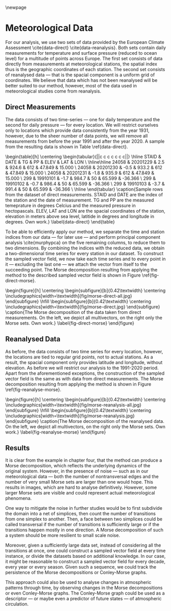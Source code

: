\newpage
# Meteorological Data
For our analysis, we use two sets of data provided by the European Climate Assessment \cite{data-direct} \cite{data-reanalysis}. Both sets contain daily measurements for temperature and surface pressure (reduced to ocean level) for a multitude of points across Europe. The first set consists of data directly from measurements at meteorological stations, the spatial index thus is the geographic coordinates of each station. The second set consists of reanalysed data — that is the spacial component is a uniform grid of coordinates. We believe that data which has not been reanalysed will be better suited to our method, however, most of the data used in meteorological studies come from reanalysis.

## Direct Measurements
The data consists of two time-series — one for daily temperature and the second for daily pressure — for every location. We will restrict ourselves only to locations which provide data consistently from the year 1931, however, due to the sheer number of data points, we will remove all measurements from before the year 1991 and after the year 2020. A sample from the resulting data is shown in Table \ref{data-direct}.

\begin{table}[h]
\centering
\begin{tabular}{||c c c c c c c||} 
\hline
STAID & DATE & TG & PP & ELEV & LAT & LON \\
\hline\hline
24058 & 20201229 & 2.5 & 924.6 & 612 & 47.849 & 15.000 \\
24058 & 20201230 & -0.5 & 933.2 & 612 & 47.849 & 15.000 \\
24058 & 20201231 & -1.8 & 935.9 & 612 & 47.849 & 15.000 \\
299 & 19910101 & -1.7 & 984.7 & 50 & 65.599 & -36.366 \\
299 & 19910102 & -0.7 & 986.4 & 50 & 65.599 & -36.366 \\
299 & 19910103 & -3.7 & 991.4 & 50 & 65.599 & -36.366 \\
\hline
\end{tabular}
\caption{Sample rows from the dataset of direct measurements. STAID and DATE are the index of the station and the date of measurement. TG and PP are the measured temeprature in degrees Celcius and the measured pressure in hectopascals. ELEV, LAT and LON are the spacial coordinates of the station, elevation in meters above sea level, latitide in degrees and longitude in degrees. Own work.}
\label{data-direct}
\end{table}

To be able to efficiently apply our method, we separate the time and station indices from our data — for later use — and perform principal component analysis \cite{murphypca} on the five remaining columns, to reduce them to two dimensions. By combining the indices with the reduced data, we obtain a two-dimensional time series for every station in our dataset. To construct the sampled vector field, we now take each time series and to every point in it — excluding the last one — we attach the vector from itself to the succeeding point. The Morse decomposition resulting from applying the method to the described sampled vector field is shown in Figure \ref{fig-direct-morse}.

\begin{figure}[h]
\centering
\begin{subfigure}[b]{0.42\textwidth}
\centering
\includegraphics[width=\textwidth]{fig/morse-direct-all.jpg}
\end{subfigure}
\hfill
\begin{subfigure}[b]{0.42\textwidth}
\centering
\includegraphics[width=\textwidth]{fig/morse-direct.jpg}
\end{subfigure}
\caption{The Morse decomposition of the data taken from direct measurements. On the left, we depict all multivectors, on the right only the Morse sets. Own work.}
\label{fig-direct-morse}
\end{figure}

## Reanalysed Data
As before, the data consists of two time series for every location, however, the locations are tied to regular grid points, not to actual stations. As a result, the spacial component only provides latitude and longitude, without elevation. As before we will restrict our analysis to the 1991-2020 period. Apart from the aforementioned exceptions, the construction of the sampled vector field is the same as with data from direct measurements. The Morse decomposition resulting from applying the method is shown in Figure \ref{fig-reanalyse-morse}.

\begin{figure}[h]
\centering
\begin{subfigure}[b]{0.42\textwidth}
\centering
\includegraphics[width=\textwidth]{fig/morse-reanalysis-all.jpg}
\end{subfigure}
\hfill
\begin{subfigure}[b]{0.42\textwidth}
\centering
\includegraphics[width=\textwidth]{fig/morse-reanalysis.jpg}
\end{subfigure}
\caption{The Morse decomposition of the reanalysed data. On the left, we depict all multivectors, on the right only the Morse sets. Own work.}
\label{fig-reanalyse-morse}
\end{figure}

## Results
It is clear from the example in chapter four, that the method can produce a Morse decomposition, which reflects the underlying dynamics of the original system. However, in the presence of noise — such as in our meteorological data — both the number of nontransversal edges and the number of very small Morse sets are larger than one would hope. This results in images, which are hard to analyse definitively. However, some larger Morse sets are visible and could represent actual meteorological phenomena.

One way to mitigate the noise in further studies would be to first subdivide the domain into a net of simplices, then count the number of transitions from one simplex to another. Then, a face between two simplices could be called transversal if the number of transitions is sufficiently large or if the transitions happen mostly in one direction. A Morse decomposition of such a system should be more resilient to small scale noise.

Moreover, given a sufficiently large data set, instead of considering all the transitions at once, one could construct a sampled vector field at every time instance, or divide the datasets based on additional knowledge. In our case, it might be reasonable to construct a sampled vector field for every decade, every year or every season. Given such a sequence, we could track the persistence of the Morse decompositions or Conley-Morse graphs.

This approach could also be used to analyse changes in atmospheric patterns through time, by observing changes in the Morse decompositions or even Conley-Morse graphs. The Conley-Morse graph could be used as a descriptor — or maybe even a predictor of future states — of atmospheric circulation.
